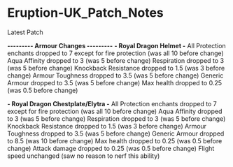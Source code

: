 # Eruption-UK_Patch_Notes

Latest Patch

**--------- Armour Changes ---------**
**- Royal Dragon Helmet -**
    All Protection enchants dropped to 7 except for fire protection (was all 10 before change)
    Aqua Affinity dropped to 3 (was 5 before change)
    Respiration dropped to 3 (was 5 before change)
    Knockback Resistance dropped to 1.5 (was 3 before change)
    Armour Toughness dropped to 3.5 (was 5 before change)
    Generic Armour dropped to 3.5 (was 5 before change)
    Max health dropped to 0.25 (was 0.5 before change)

**- Royal Dragon Chestplate/Elytra -** 
    All Protection enchants dropped to 7 except for fire protection (was all 10 before change)
    Aqua Affinity dropped to 3 (was 5 before change)
    Respiration dropped to 3 (was 5 before change)
    Knockback Resistance dropped to 1.5 (was 3 before change)
    Armour Toughness dropped to 3.5 (was 5 before change)
    Generic Armour dropped to 8.5 (was 10 before change)
    Max health dropped to 0.25 (was 0.5 before change)
    Attack damage dropped to 0.25 (was 0.5 before change)
    Flight speed unchanged (saw no reason to nerf this ability)
